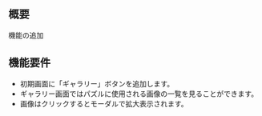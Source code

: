 ## 概要
機能の追加

## 機能要件
- 初期画面に「ギャラリー」ボタンを追加します。
- ギャラリー画面ではパズルに使用される画像の一覧を見ることができます。
- 画像はクリックするとモーダルで拡大表示されます。